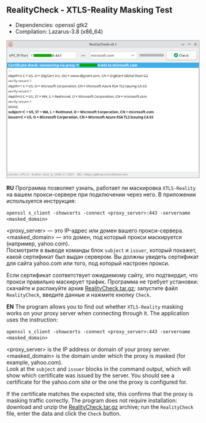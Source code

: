 RealityCheck - XTLS-Reality Masking Test
---

+ Dependencies: openssl gtk2
+ Compilation: Lazarus-3.8 (x86_64)

![](https://github.com/AKotov-dev/RealityCheck/blob/main/ScreenShot1.png)

**RU**
Программа позволяет узнать, работает ли маскировка `XTLS-Reality` на вашем прокси-сервере при подключении через него. В приложении используется инструкция:
```
openssl s_client -showcerts -connect <proxy_server>:443 -servername <masked_domain>
```
<proxy_server> — это IP-адрес или домен вашего прокси-сервера.  
<masked_domain> — это домен, под который прокси маскируется (например, yahoo.com).  
Посмотрите в выводе команды блок `subject` и `issuer`, который покажет, какой сертификат был выдан сервером. Вы должны увидеть сертификат для сайта yahoo.com или того, под который настроен прокси.

Если сертификат соответствует ожидаемому сайту, это подтвердит, что прокси правильно маскирует трафик. Программа не требует установки: скачайте и распакуйте архив [RealityCheck.tar.gz](https://github.com/AKotov-dev/RealityCheck/raw/refs/heads/main/RealityCheck.tar.gz); запустите файл `RealityCheck`, введите данные и нажмите кнопку `Check`.

**EN**
The program allows you to find out whether `XTLS-Reality` masking works on your proxy server when connecting through it. The application uses the instruction:
```
openssl s_client -showcerts -connect <proxy_server>:443 -servername <masked_domain>
```
<proxy_server> is the IP address or domain of your proxy server.  
<masked_domain> is the domain under which the proxy is masked (for example, yahoo.com).  
Look at the `subject` and `issuer` blocks in the command output, which will show which certificate was issued by the server. You should see a certificate for the yahoo.com site or the one the proxy is configured for.

If the certificate matches the expected site, this confirms that the proxy is masking traffic correctly. The program does not require installation: download and unzip the [RealityCheck.tar.gz](https://github.com/AKotov-dev/RealityCheck/raw/refs/heads/main/RealityCheck.tar.gz) archive; run the `RealityCheck` file, enter the data and click the `Check` button.

